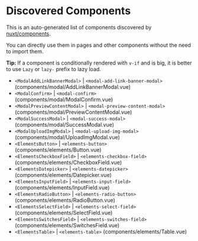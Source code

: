 # Discovered Components

This is an auto-generated list of components discovered by [nuxt/components](https://github.com/nuxt/components).

You can directly use them in pages and other components without the need to import them.

**Tip:** If a component is conditionally rendered with `v-if` and is big, it is better to use `Lazy` or `lazy-` prefix to lazy load.

- `<ModalAddLinkBannerModal>` | `<modal-add-link-banner-modal>` (components/modal/AddLinkBannerModal.vue)
- `<ModalConfirm>` | `<modal-confirm>` (components/modal/ModalConfirm.vue)
- `<ModalPreviewContentModal>` | `<modal-preview-content-modal>` (components/modal/PreviewContentModal.vue)
- `<ModalSuccessModal>` | `<modal-success-modal>` (components/modal/SuccessModal.vue)
- `<ModalUploadImgModal>` | `<modal-upload-img-modal>` (components/modal/UploadImgModal.vue)
- `<ElementsButton>` | `<elements-button>` (components/elements/Button.vue)
- `<ElementsCheckboxField>` | `<elements-checkbox-field>` (components/elements/CheckboxField.vue)
- `<ElementsDatepicker>` | `<elements-datepicker>` (components/elements/Datepicker.vue)
- `<ElementsInputField>` | `<elements-input-field>` (components/elements/InputField.vue)
- `<ElementsRadioButton>` | `<elements-radio-button>` (components/elements/RadioButton.vue)
- `<ElementsSelectField>` | `<elements-select-field>` (components/elements/SelectField.vue)
- `<ElementsSwitchesField>` | `<elements-switches-field>` (components/elements/SwitchesField.vue)
- `<ElementsTable>` | `<elements-table>` (components/elements/Table.vue)
